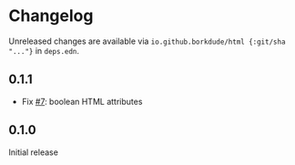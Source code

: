 # Changelog

Unreleased changes are available via `io.github.borkdude/html {:git/sha "..."}` in `deps.edn`.

## 0.1.1

- Fix [#7](https://github.com/borkdude/html/issues/7): boolean HTML attributes

## 0.1.0

Initial release
